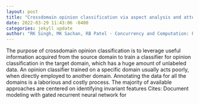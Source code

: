 ```yaml
--- 
layout: post 
title: "Crossdomain opinion classification via aspect analysis and attention sharing mechanism" 
date: 2022-03-29 11:43:06 -0400 
categories: jekyll update 
author: "RK Singh, MK Sachan, RB Patel - Concurrency and Computation: Practice and" 
--- 
```

The purpose of crossdomain opinion classification is to leverage useful information acquired from the source domain to train a classifier for opinion classification in the target domain, which has a huge amount of unlabeled data. An opinion classifier trained on a specific domain usually acts poorly, when directly employed to another domain. Annotating the data for all the domains is a laborious and costly process. The majority of available approaches are centered on identifying invariant features Cites: Document modeling with gated recurrent neural network for